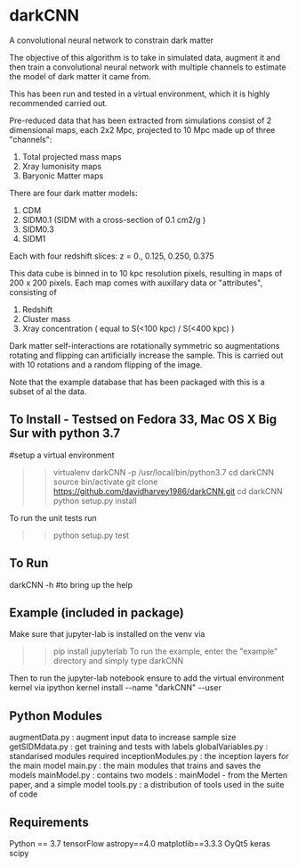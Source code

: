 # darkCNN
A convolutional neural network to constrain dark matter

The objective of this algorithm is to take in simulated data, augment it and then train a convolutional neural network with multiple channels to estimate the model of dark matter it came from.

This has been run and tested in a virtual environment, which it is highly recommended carried out.

Pre-reduced data that has been extracted from simulations consist of 2 dimensional maps, each 2x2 Mpc, projected to 10 Mpc made up of three "channels": 
1. Total projected mass maps
2. Xray lumonisity maps
3. Baryonic Matter maps

There are four dark matter models:
1. CDM
2. SIDM0.1 (SIDM with a cross-section of 0.1 cm2/g )
3. SIDM0.3
4. SIDM1

Each with four redshift slices: z = 0., 0.125, 0.250, 0.375 

This data cube is binned in to 10 kpc resolution pixels, resulting in maps of 200 x 200 pixels. Each map comes with auxillary data or "attributes", consisting of
1. Redshift
2. Cluster mass
3. Xray concentration ( equal to S(<100 kpc) / S(<400 kpc) )

Dark matter self-interactions are rotationally symmetric so augmentations rotating and flipping can artificially increase the sample. This is carried out with
10 rotations and a random flipping of the image. 

Note that the example database that has been packaged with this is a subset of al the data.

To Install - Testsed on Fedora 33, Mac OS X Big Sur with python 3.7
----------------------------------------------------------------------
#setup a virtual environment
>> virtualenv darkCNN -p /usr/local/bin/python3.7 
>> cd darkCNN
>> source bin/activate
>> git clone https://github.com/davidharvey1986/darkCNN.git
>> cd darkCNN
>> python setup.py install

To run the unit tests run
>> python setup.py test

To Run
-------
darkCNN -h #to bring up the help

Example (included in package)
--------------------------------
Make sure that jupyter-lab is installed on the venv via
>> pip install jupyterlab
To run the example, enter the "example" directory and simply type
>> darkCNN

Then to run the jupyter-lab notebook ensure to add the virtual environment kernel via
ipython kernel install --name "darkCNN" --user

Python Modules
--------------
augmentData.py : augment input data to increase sample size
getSIDMdata.py : get training and tests with labels
globalVariables.py : standarised modules required
inceptionModules.py : the inception layers for the main model
main.py : the main modules that trains and saves the models
mainModel.py : contains two models : mainModel - from the Merten paper, and a simple model
tools.py : a distribution of tools used in the suite of code

Requirements
--------------
Python == 3.7
tensorFlow
astropy==4.0
matplotlib==3.3.3
OyQt5
keras
scipy





